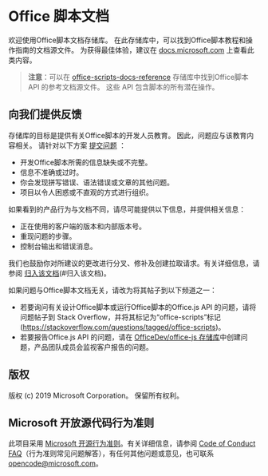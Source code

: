 # <a name="office-scripts-documentation"></a>Office 脚本文档

欢迎使用Office脚本文档存储库。 在此存储库中，可以找到Office脚本教程和操作指南的文档源文件。 为获得最佳体验，建议在 [docs.microsoft.com](https://docs.microsoft.com/office/dev/scripts) 上查看此类内容。

> **注意**：可以在 [office-scripts-docs-reference](https://github.com/OfficeDev/office-scripts-docs-reference) 存储库中找到Office脚本 API 的参考文档源文件。 这些 API 包含脚本的所有潜在操作。

## <a name="give-us-your-feedback"></a>向我们提供反馈

存储库的目标是提供有关Office脚本的开发人员教育。 因此，问题应与该教育内容相关。 请针对以下方案 [提交问题](https://github.com/OfficeDev/office-scripts-docs/issues) ：

- 开发Office脚本所需的信息缺失或不完整。
- 信息不准确或过时。
- 你会发现拼写错误、语法错误或文章的其他问题。
- 项目以令人困惑或不直观的方式进行组织。

如果看到的产品行为与文档不同，请尽可能提供以下信息，并提供相关信息：

- 正在使用的客户端的版本和内部版本号。
- 重现问题的步骤。
- 控制台输出和错误消息。

我们也鼓励你对所建议的更改进行分叉、修补及创建拉取请求。有关详细信息，请参阅 [归入该文档](Contributing.md)(#归入该文档)。

如果问题与Office脚本文档无关，请改为将其帖子到以下频道之一：

- 若要询问有关设计Office脚本或运行Office脚本的Office.js API 的问题，请将问题帖子到 Stack Overflow，并将其标记为“office-scripts”标记 (https://stackoverflow.com/questions/tagged/office-scripts)。
- 若要报告Office.js API 的问题，请在 [OfficeDev/office-js 存储库](https://github.com/OfficeDev/office-js)中创建问题，产品团队成员会监视客户报告的问题。

## <a name="copyright"></a>版权

版权 (c) 2019 Microsoft Corporation。 保留所有权利。

## <a name="microsoft-open-source-code-of-conduct"></a>Microsoft 开放源代码行为准则

此项目采用 [Microsoft 开源行为准则](https://opensource.microsoft.com/codeofconduct/)。有关详细信息，请参阅 [Code of Conduct FAQ](https://opensource.microsoft.com/codeofconduct/faq/)（行为准则常见问题解答），有任何其他问题或意见，也可联系 [opencode@microsoft.com](mailto:opencode@microsoft.com)。
